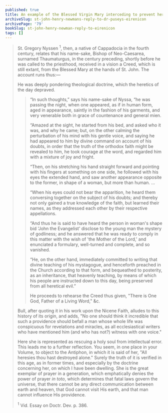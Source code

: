 ```yaml
---
published: true
title: An example of the Blessed Virgin Mary interceding to prevent heresy in ancient times
archiveSlug: st-john-henry-newmans-reply-to-dr-puseys-eirenicon
archivePage: '79'
bookSlug: st-john-henry-newman-reply-to-eirenicon
tags: []
---
```


> St. Gregory Nyssen <sup>1</sup>, then, a native of Cappadocia in the fourth century, relates that his name-sake, Bishop of Neo-Caesarea, surnamed Thaumaturgus, in the century preceding, shortly before he was called to the priesthood, received in a vision a Creed, which is still extant, from the Blessed Mary at the hands of St. John. The account runs thus:—
>
> He was deeply pondering theological doctrine, which the heretics of the day depraved.
>
>> “In such thoughts,” says his name-sake of Nyssa, “he was passing the night, when one appeared, as if in human form, aged in appearance, saintly in the fashion of his garments, and very venerable both in grace of countenance and general mien.
>>
>> “Amazed at the sight, he started from his bed, and asked who it was, and why he came; but, on the other calming the perturbation of his mind with his gentle voice, and saying he had appeared to him by divine command on account of his doubts, in order that the truth of the orthodox faith might be revealed to him, he took courage at the word, and regarded him with a mixture of joy and fright.
>>
>> “Then, on his stretching his hand straight forward and pointing with his fingers at something on one side, he followed with his eyes the extended hand, and saw another appearance opposite to the former, in shape of a woman, but more than human. ...
>>
>> “When his eyes could not bear the apparition, he heard them conversing together on the subject of his doubts; and thereby not only gained a true knowledge of the faith, but learned their names, as they addressed each other by their respective appellations.
>>
>> “And thus he is said to have heard the person in woman's shape bid 'John the Evangelist' disclose to the young man the mystery of godliness; and he answered that he was ready to comply in this matter with the wish of 'the Mother of the Lord,' and enunciated a formulary, well-turned and complete, and so vanished.
>>
>> “He, on the other hand, immediately committed to writing that divine teaching of his mystagogue, and henceforth preached in the Church according to that form, and bequeathed to posterity, as an inheritance, that heavenly teaching, by means of which his people are instructed down to this day, being preserved from all heretical evil.”
>>
>> He proceeds to rehearse the Creed thus given, "There is One God, Father of a Living Word," &c.
>
> Bull, after quoting it in his work upon the Nicene Faith, alludes to this history of its origin, and adds, "No one should think it incredible that such a providence should befall a man whose whole life was conspicuous for revelations and miracles, as all ecclesiastical writers who have mentioned him (and who has not?) witness with one voice."
>
> Here she is represented as rescuing a holy soul from intellectual error. This leads me to a further reflection. You seem, in one place in your Volume, to object to the Antiphon, in which it is said of her, "All heresies thou hast destroyed alone." Surely the truth of it is verified in this age, as in former times, and especially by the doctrine concerning her, on which I have been dwelling. She is the great exemplar of prayer in a generation, which emphatically denies the power of prayer *in toto*, which determines that fatal laws govern the universe, that there cannot be any direct communication between earth and heaven, that God cannot visit His earth, and that man cannot influence His providence.
>
> <sup>1</sup> Vid. Essay on Doctr. Dev. p. 386.
